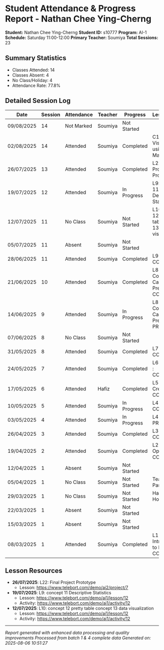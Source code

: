 # Student Attendance & Progress Report - Nathan Chee Ying-Cherng
**Student:** Nathan Chee Ying-Cherng
**Student ID:** s10777
**Program:** AI-1
**Schedule:** Saturday 11:00-12:00
**Primary Teacher:** Soumiya
**Total Sessions:** 23

## Summary Statistics
- Classes Attended: 14
- Classes Absent: 4
- No Class/Holiday: 4
- Attendance Rate: 77.8%

## Detailed Session Log
| Date | Session | Attendance | Teacher | Progress | Lesson/Topic |
|------|---------|------------|---------|----------|--------------|
| 09/08/2025 | 14 | Not Marked | Soumiya | Not Started |  |
| 02/08/2025 | 14 | Attended | Soumiya | Completed | C13: Data Visualization using Matplotlib |
| 26/07/2025 | 13 | Attended | Soumiya | Completed | L22: Final Project Prototype |
| 19/07/2025 | 12 | Attended | Soumiya | In Progress | L9: concept 11 Descriptive Statistics |
| 12/07/2025 | 11 | No Class | Soumiya | Not Started | L10: concept 12 pretty table concept 13 data visualization |
| 05/07/2025 | 11 | Absent | Soumiya | Not Started |  |
| 28/06/2025 | 11 | Attended | Soumiya | Completed | L9 Numpy: COMPLETED |
| 21/06/2025 | 10 | Attended | Soumiya | Completed | L8 Project 2 Covid-19 Cases Prediction: COMPLETED |
| 14/06/2025 | 9 | Attended | Soumiya | In Progress | L8 Project 2 Covid-19 Cases Prediction: IN PROGRESS |
| 07/06/2025 | 8 | No Class | Soumiya | Not Started |  |
| 31/05/2025 | 8 | Attended | Soumiya | Completed | L7 Function: COMPLETED |
| 24/05/2025 | 7 | Attended | Soumiya | Completed | L6 Dictionary : COMPLETED |
| 17/05/2025 | 6 | Attended | Hafiz | Completed | L5 P1 Ice Cream Shop: COMPLETED |
| 10/05/2025 | 5 | Attended | Soumiya | In Progress | L4 Loops : COMPLETED |
| 03/05/2025 | 4 | Attended | Soumiya | In Progress | L4 Loops: IN PROGRESS |
| 26/04/2025 | 3 | Attended | Soumiya | Completed | L3 Lists: COMPLETED |
| 19/04/2025 | 2 | Attended | Soumiya | Completed | L2 Variable & Operator: COMPLETED |
| 12/04/2025 | 1 | Absent | Soumiya | Not Started |  |
| 05/04/2025 | 1 | No Class | Soumiya | Not Started | Teacher Parent Day |
| 29/03/2025 | 1 | No Class | Soumiya | Not Started | Hari Raya Holiday |
| 22/03/2025 | 1 | Absent | Soumiya | Not Started |  |
| 15/03/2025 | 1 | Absent | Soumiya | Not Started |  |
| 08/03/2025 | 1 | Attended | Soumiya | Completed | L1 Introduction to Python: COMPLETED |

## Lesson Resources
- **26/07/2025**: L22: Final Project Prototype
  - Lesson: https://www.telebort.com/demo/ai2/project/7
- **19/07/2025**: L9: concept 11 Descriptive Statistics
  - Lesson: https://www.telebort.com/demo/ai1/lesson/12
  - Activity: https://www.telebort.com/demo/ai1/activity/12
- **12/07/2025**: L10: concept 12 pretty table concept 13 data visualization
  - Lesson: https://www.telebort.com/demo/ai1/lesson/12
  - Activity: https://www.telebort.com/demo/ai1/activity/12

---
*Report generated with enhanced data processing and quality improvements*
*Processed from batch 1 & 4 complete data*
*Generated on: 2025-08-06 10:51:27*